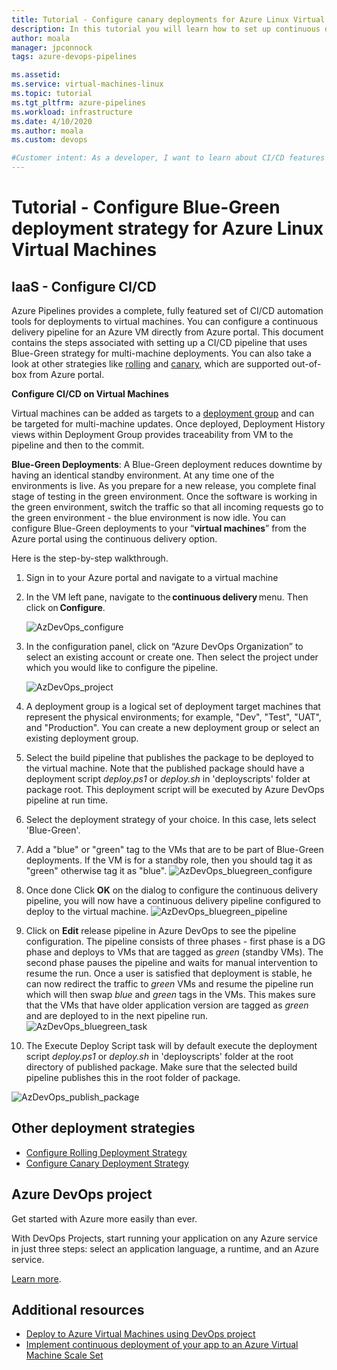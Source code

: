 ```yaml
---
title: Tutorial - Configure canary deployments for Azure Linux Virtual Machines
description: In this tutorial you will learn how to set up continuous deployment (CD) pipeline that updates a group of Azure Virtual Machines using blue-green deployment strategy
author: moala
manager: jpconnock
tags: azure-devops-pipelines

ms.assetid: 
ms.service: virtual-machines-linux
ms.topic: tutorial
ms.tgt_pltfrm: azure-pipelines
ms.workload: infrastructure
ms.date: 4/10/2020
ms.author: moala
ms.custom: devops

#Customer intent: As a developer, I want to learn about CI/CD features in Azure so that I can use devops services like Azure Pipelines to build and deploy my applications automatically.
---
```


# Tutorial - Configure Blue-Green deployment strategy for Azure Linux Virtual Machines


## IaaS - Configure CI/CD 
Azure Pipelines provides a complete, fully featured set of CI/CD automation tools for deployments to virtual machines. You can configure a continuous delivery pipeline for an Azure VM directly from Azure portal. This document contains the steps associated with setting up a CI/CD pipeline that uses Blue-Green strategy for multi-machine deployments. You can also take a look at other strategies like [rolling](https://aka.ms/AA7jlh8) and [canary](https://aka.ms/AA7jdrz), which are supported out-of-box from Azure portal. 

 
 **Configure CI/CD on Virtual Machines**

Virtual machines can be added as targets to a [deployment group](https://docs.microsoft.com/azure/devops/pipelines/release/deployment-groups) and can be targeted for multi-machine updates. Once deployed, Deployment History views within Deployment Group provides traceability from VM to the pipeline and then to the commit. 
 
  
**Blue-Green Deployments**: A Blue-Green deployment reduces downtime by having an identical standby environment. At any time one of the environments is live. As you prepare for a new release, you complete final stage of testing in the green environment. Once the software is working in the green environment, switch the traffic so that all incoming requests go to the green environment - the blue environment is now idle.
You can configure Blue-Green deployments to your “**virtual machines**” from the Azure portal using the continuous delivery option. 

Here is the step-by-step walkthrough.

1. Sign in to your Azure portal and navigate to a virtual machine 
2. In the VM left pane, navigate to the **continuous delivery** menu. Then click on **Configure**. 

   ![AzDevOps_configure](media/tutorial-devops-azure-pipelines-classic/azure-devops-configure.png) 
3. In the configuration panel, click on “Azure DevOps Organization” to select an existing account or create one. Then select the project under which you would like to configure the pipeline.  


   ![AzDevOps_project](media/tutorial-devops-azure-pipelines-classic/azure-devops-rolling.png) 
4. A deployment group is a logical set of deployment target machines that represent the physical environments; for example, "Dev", "Test", "UAT", and "Production". You can create a new deployment group or select an existing deployment group. 
5. Select the build pipeline that publishes the package to be deployed to the virtual machine. Note that the published package should have a deployment script _deploy.ps1_ or _deploy.sh_ in 'deployscripts' folder at package root. This deployment script will be executed by Azure DevOps pipeline at run time.
6. Select the deployment strategy of your choice. In this case, lets select 'Blue-Green'.
7. Add a "blue" or "green" tag to the VMs that are to be part of Blue-Green deployments. If the VM is for a standby role, then you should tag it as "green" otherwise tag it as "blue".
![AzDevOps_bluegreen_configure](media/tutorial-devops-azure-pipelines-classic/azure-devops-blue-green-configure.png)

8. Once done Click **OK** on the dialog to configure the continuous delivery pipeline, you will now have a continuous delivery pipeline configured to deploy to the virtual machine.
![AzDevOps_bluegreen_pipeline](media/tutorial-devops-azure-pipelines-classic/azure-devops-blue-green-pipeline.png)


9. Click on  **Edit** release pipeline in Azure DevOps to see the pipeline configuration. The pipeline consists of three phases - first phase is a DG phase and deploys to VMs that are tagged as _green_ (standby VMs). The second phase pauses the pipeline and waits for manual intervention to resume the run. Once a user is satisfied that deployment is stable, he can now redirect the traffic to _green_ VMs and resume the pipeline run which will then swap _blue_ and _green_ tags in the VMs. This makes sure that the VMs that have older application version are tagged as _green_ and are deployed to in the next pipeline run.
![AzDevOps_bluegreen_task](media/tutorial-devops-azure-pipelines-classic/azure-devops-blue-green-tasks.png)


10. The Execute Deploy Script task will by default execute the deployment script _deploy.ps1_ or _deploy.sh_ in 'deployscripts' folder at the root directory of published package. Make sure that the selected build pipeline publishes this in the root folder of package.

![AzDevOps_publish_package](media/tutorial-devops-azure-pipelines-classic/azure-devops-published-package.png)




## Other deployment strategies
- [Configure Rolling Deployment Strategy](https://aka.ms/AA7jlh8)
- [Configure Canary Deployment Strategy](https://aka.ms/AA7jdrz)

## Azure DevOps project 
Get started with Azure more easily than ever.
 
With DevOps Projects, start running your application on any Azure service in just three steps: select an application language, a runtime, and an Azure service.
 
[Learn more](https://azure.microsoft.com/features/devops-projects/ ).
 
## Additional resources 
- [Deploy to Azure Virtual Machines using DevOps project](https://docs.microsoft.com/azure/devops-project/azure-devops-project-vms)
- [Implement continuous deployment of your app to an Azure Virtual Machine Scale Set](https://docs.microsoft.com/azure/devops/pipelines/apps/cd/azure/deploy-azure-scaleset)
